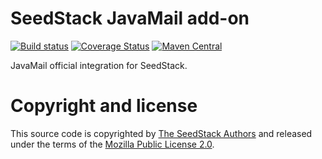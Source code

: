 # SeedStack JavaMail add-on

[![Build status](https://travis-ci.org/seedstack/javamail-addon.svg?branch=master)](https://travis-ci.org/seedstack/javamail-addon) [![Coverage Status](https://coveralls.io/repos/seedstack/javamail-addon/badge.svg?branch=master)](https://coveralls.io/r/seedstack/javamail-addon?branch=master) [![Maven Central](https://maven-badges.herokuapp.com/maven-central/org.seedstack/seed-javamail/badge.svg?style=flat)](https://maven-badges.herokuapp.com/maven-central/org.seedstack/seed-javamail)

JavaMail official integration for SeedStack.

# Copyright and license

This source code is copyrighted by [The SeedStack Authors](https://github.com/seedstack/seedstack/blob/master/AUTHORS) and
released under the terms of the [Mozilla Public License 2.0](https://www.mozilla.org/MPL/2.0/). 
